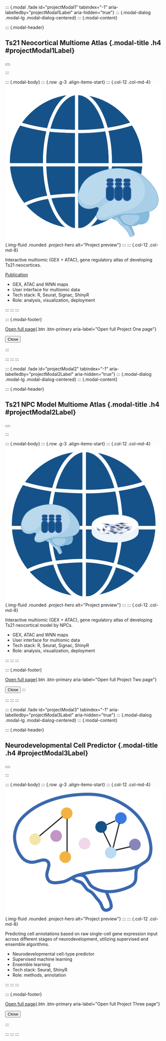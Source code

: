 ::: {.modal .fade id="projectModal1" tabindex="-1" aria-labelledby="projectModal1Label" aria-hidden="true"}
::: {.modal-dialog .modal-lg .modal-dialog-centered}
::: {.modal-content}

::: {.modal-header}

## Ts21 Neocortical Multiome Atlas {.modal-title .h4 #projectModal1Label}

<button type="button" class="btn-close" data-bs-dismiss="modal" aria-label="Close modal and return to page"></button>

:::

::: {.modal-body}
::: {.row .g-3 .align-items-start}
::: {.col-12 .col-md-4}
![](media/Ts21InvivoAtlas_v3.png){.img-fluid .rounded .project-hero alt="Project preview"}
:::
::: {.col-12 .col-md-8}

Interactive multiomic (GEX + ATAC), gene regulatory atlas of developing Ts21 neocortices. 


[Publication](https://www.biorxiv.org/content/10.1101/2025.06.30.662136v1.full-text)

- GEX, ATAC and WNN maps
- User interface for multiomic data
- Tech stack: R, Seurat, Signac, ShinyR
- Role: analysis, visualization, deployment

:::
:::
:::

::: {.modal-footer}

[Open full page](projects/project1/){.btn .btn-primary aria-label="Open full Project One page"}

<button type="button" class="btn btn-outline-secondary" data-bs-dismiss="modal">Close</button>

:::

:::
:::
:::


::: {.modal .fade id="projectModal2" tabindex="-1" aria-labelledby="projectModal2Label" aria-hidden="true"}
::: {.modal-dialog .modal-lg .modal-dialog-centered}
::: {.modal-content}

::: {.modal-header}

## Ts21 NPC Model Multiome Atlas {.modal-title .h4 #projectModal2Label}

<button type="button" class="btn-close" data-bs-dismiss="modal" aria-label="Close modal and return to page"></button>

:::

::: {.modal-body}
::: {.row .g-3 .align-items-start}
::: {.col-12 .col-md-4}
![](media/Ts21InvitroAtlas_v1.png){.img-fluid .rounded .project-hero alt="Project preview"}
:::
::: {.col-12 .col-md-8}

Interactive multiomic (GEX + ATAC), gene regulatory atlas of developing Ts21 neocortical model by NPCs.

- GEX, ATAC and WNN maps
- User interface for multiomic data
- Tech stack: R, Seurat, Signac, ShinyR 
- Role: analysis, visualization, deployment

:::
:::
:::

::: {.modal-footer}

[Open full page](projects/project2/){.btn .btn-primary aria-label="Open full Project Two page"}

<button type="button" class="btn btn-outline-secondary" data-bs-dismiss="modal">Close</button>
:::

:::
:::
:::


::: {.modal .fade id="projectModal3" tabindex="-1" aria-labelledby="projectModal3Label" aria-hidden="true"}
::: {.modal-dialog .modal-lg .modal-dialog-centered}
::: {.modal-content}

::: {.modal-header}

## Neurodevelopmental Cell Predictor {.modal-title .h4 #projectModal3Label}

<button type="button" class="btn-close" data-bs-dismiss="modal" aria-label="Close modal and return to page"></button>

:::

::: {.modal-body}
::: {.row .g-3 .align-items-start}
::: {.col-12 .col-md-4}
![](media/NeuroDevCells.png){.img-fluid .rounded .project-hero alt="Project preview"}
:::
::: {.col-12 .col-md-8}

Predicting cell annotations based on raw single-cell gene expression input across different stages of neurodevelopment, utilizing supervised and ensemble algorithms.

- Neurodevelopmental cell-type predictor
- Supervised machine learning
- Ensemble learning
- Tech stack: Seurat, ShinyR
- Role: methods, annotation

:::
:::
:::

::: {.modal-footer}

[Open full page](projects/project3/){.btn .btn-primary aria-label="Open full Project Three page"}

<button type="button" class="btn btn-outline-secondary" data-bs-dismiss="modal">Close</button>

:::

:::
:::
:::

